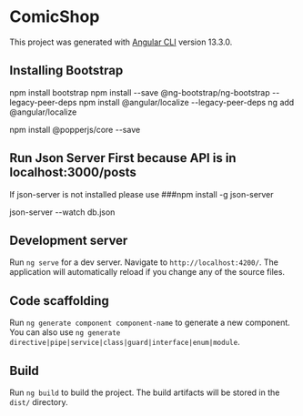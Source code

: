 # ComicShop

This project was generated with [Angular CLI](https://github.com/angular/angular-cli) version 13.3.0.

## Installing Bootstrap 

npm install bootstrap
npm install --save @ng-bootstrap/ng-bootstrap --legacy-peer-deps
npm install @angular/localize --legacy-peer-deps
ng add @angular/localize

<!-- In angular.json file add 
"styles": ["node_modules/bootstrap/dist/css/bootstrap.min.css"] -->
    
npm install @popperjs/core --save

## Run Json Server First because API is in localhost:3000/posts

If json-server is not installed please use ###npm install -g json-server

json-server --watch db.json

## Development server

Run `ng serve` for a dev server. Navigate to `http://localhost:4200/`. The application will automatically reload if you change any of the source files.

## Code scaffolding

Run `ng generate component component-name` to generate a new component. You can also use `ng generate directive|pipe|service|class|guard|interface|enum|module`.

## Build

Run `ng build` to build the project. The build artifacts will be stored in the `dist/` directory.
